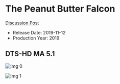 # The Peanut Butter Falcon

[Discussion Post](https://www.avsforum.com/threads/bass-eq-for-filtered-movies.2995212/post-59254382)

* Release Date: 2019-11-12
* Production Year: 2019

## DTS-HD MA 5.1

![img 0](https://i.imgur.com/fNxbSUo.jpg)

![img 1](https://i.imgur.com/7WvrFA5.png)

